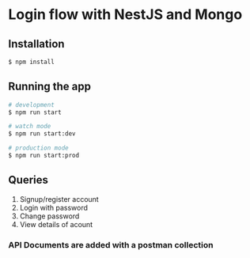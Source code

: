 # Login flow with NestJS and Mongo



## Installation

```bash
$ npm install
```

## Running the app

```bash
# development
$ npm run start

# watch mode
$ npm run start:dev

# production mode
$ npm run start:prod
```



## Queries 

1. Signup/register account
3. Login with password
4. Change password
5. View details of acount

### API Documents are added with a postman collection
